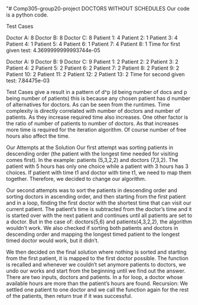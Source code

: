 "# Comp305-group20-project
DOCTORS WITHOUT SCHEDULES
Our code is a python code.

Test Cases

Doctor A: 8
Doctor B: 8
Doctor C: 8
Patient 1: 4
Patient 2: 1
Patient 3: 4
Patient 4: 1
Patient 5: 4
Patient 6: 1
Patient 7: 4
Patient 8: 1
Time for first given test: 4.3699999999993744e-05

Doctor A: 9
Doctor B: 9
Doctor C: 9
Patient 1: 2
Patient 2: 2
Patient 3: 2
Patient 4: 2
Patient 5: 2
Patient 6: 2
Patient 7: 2
Patient 8: 2
Patient 9: 2
Patient 10: 2
Patient 11: 2
Patient 12: 2
Patient 13: 2
Time for second given test: 7.84475e-03

Test Cases give a result in a pattern of d^p (d being number of docs and p being number of patients) this is because any chosen patient has d number of alternatives for doctors. 
As can be seen from  the runtimes. Time complexity is directly correlated with number of doctors and number of patients. As they increase required time also increases. One other factor is the ratio of number of patients to number of doctors. As that increases more time is required for the iteration algorithm. Of course number of free hours also affect the time. 


Our Attempts at the Solution 
Our first attempt was sorting patients in descending order (the patient with the longest time needed for visiting comes first). 
In the example:  patients (5,3,2,2) and doctors (7,3,2). The patient with 5 hours has only one choice while a patient with 3 hours has 3 choices. If patient with time t1 and doctor with time t1, we need to map them together. Therefore, we decided to change our algorithm. 

Our second attempts was to sort the patients in descending order and sorting doctors in ascending order, and then starting from the first patient and in a loop, finding the first doctor with the shortest time that can visit our current patient. The patient’s time is subtracted from the doctor’s time and it is started over with the next patient and continues until all patients are set to a doctor. 
But in the case of: doctors(5,6) and patients(4,3,2,2), the algorithm wouldn’t work. We also checked if sorting both patients and doctors in descending order and mapping the longest timed patient to the longest timed doctor would work, but it didn’t.  

We then decided on the final solution where nothing is sorted and starting from the first patient, it is mapped to the first doctor possible. The function is recalled and whenever we couldn’t set anymore patients to doctors, we undo our works and start from the beginning until we find out the answer. 
There are two inputs, doctors and patients. In a for loop, a doctor whose available hours are more than the patient’s hours are found. 
Recursion: We settled one patient to one doctor and we call the function again for the rest of the patients, then return true if it was successful.





